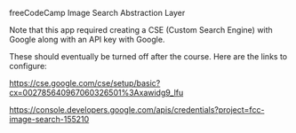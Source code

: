 freeCodeCamp Image Search Abstraction Layer

Note that this app required creating a CSE (Custom Search Engine) with Google along with an API key with Google.

These should eventually be turned off after the course. Here are the links to configure:

https://cse.google.com/cse/setup/basic?cx=002785640967060326501%3Axawidg9_lfu

https://console.developers.google.com/apis/credentials?project=fcc-image-search-155210